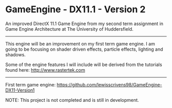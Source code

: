 # GameEngine - DX11.1 - Version 2

An improved DirectX 11.1 Game Engine from my second term assignment in Game Engine Architecture at The University of Huddersfield.

----------------------------------------------------------------------------------

This engine will be an improvement on my first term game engine. I am going to be focusing on shader driven effects, particle effects, lighting and shadows.

Some of the engine features I will include will be derived from the tutorials found here: http://www.rastertek.com

----------------------------------------------------------------------------------

First term game engine: https://github.com/lewisscrivens98/GameEngine-DX11-Version1

NOTE: This project is not completed and is still in development.
